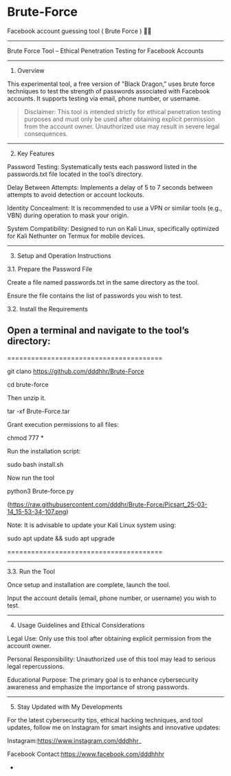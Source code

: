# Brute-Force
Facebook account guessing tool ( Brute Force ) 👨‍💻


---

Brute Force Tool – Ethical Penetration Testing for Facebook Accounts


---

1. Overview

This experimental tool, a free version of "Black Dragon," uses brute force techniques to test the strength of passwords associated with Facebook accounts. It supports testing via email, phone number, or username.

> Disclaimer: This tool is intended strictly for ethical penetration testing purposes and must only be used after obtaining explicit permission from the account owner. Unauthorized use may result in severe legal consequences.




---

2. Key Features

Password Testing:
Systematically tests each password listed in the passwords.txt file located in the tool’s directory.

Delay Between Attempts:
Implements a delay of 5 to 7 seconds between attempts to avoid detection or account lockouts.

Identity Concealment:
It is recommended to use a VPN or similar tools (e.g., VBN) during operation to mask your origin.

System Compatibility:
Designed to run on Kali Linux, specifically optimized for Kali Nethunter on Termux for mobile devices.



---

3. Setup and Operation Instructions

3.1. Prepare the Password File

Create a file named passwords.txt in the same directory as the tool.

Ensure the file contains the list of passwords you wish to test.


3.2. Install the Requirements

Open a terminal and navigate to the tool’s directory:
---

=======================================

git clano https://github.com/dddhhr/Brute-Force

cd brute-force

Then unzip it. 

tar -xf Brute-Force.tar


Grant execution permissions to all files:

chmod 777 *

Run the installation script:

sudo bash install.sh

Now run the tool 

python3 Brute-force.py

(https://raw.githubusercontent.com/dddhr/Brute-Force/Picsart_25-03-14_15-53-34-107.png) 

Note: It is advisable to update your Kali Linux system using:

sudo apt update && sudo apt upgrade

=======================================

---
3.3. Run the Tool

Once setup and installation are complete, launch the tool.

Input the account details (email, phone number, or username) you wish to test.



---

4. Usage Guidelines and Ethical Considerations

Legal Use:
Only use this tool after obtaining explicit permission from the account owner.

Personal Responsibility:
Unauthorized use of this tool may lead to serious legal repercussions.

Educational Purpose:
The primary goal is to enhance cybersecurity awareness and emphasize the importance of strong passwords.



---

5. Stay Updated with My Developments

For the latest cybersecurity tips, ethical hacking techniques, and tool updates, follow me on Instagram for smart insights and innovative updates:

Instagram:https://www.instagram.com/dddhhr_

Facebook Contact:https://www.facebook.com/dddhhhr



-
